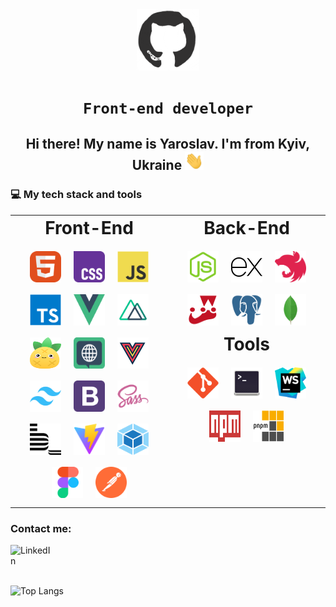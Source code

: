 <div id="header" align="center">
<img src="./assets/github.gif" width="100"/>

# **`Front-end developer`**

<h2>
    Hi there! My name is Yaroslav. I'm from Kyiv, Ukraine
    <img src="./assets/giphy.gif" width="30px" alt="GIF">
</h2>

</div>

### 💻 My tech stack and tools

<table>
    <tr align="center">
        <td valign="top" width="50%">
            <h1 style="margin: 5px 0 15px 0; padding: 0; line-height: 1;">Front-End</h1>
            <div>
                <img src="./images/01-html.svg" alt="HTML" width="50" height="50" style="margin: 8px"/>
                <img src="./images/02-css3.svg" alt="CSS" width="50" height="50" style="margin: 8px"/>
                <img src="./images/03-javascript.svg" alt="JS" width="50" height="50" style="margin: 8px"/>
                <img src="./images/04-typescript.svg" alt="TS" width="50" height="50" style="margin: 8px"/>
                <img src="./images/05-vue.svg" alt="Vue" width="50" height="50" style="margin: 8px"/>
                <img src="./images/06-nuxt.svg" alt="Nuxt" width="50" height="50" style="margin: 8px"/>
                <img src="./images/07-pinia.svg" alt="Pinia" width="50" height="50" style="margin: 8px"/>
                <img src="./images/08-i18n.svg" alt="I18n" width="50" height="50" style="margin: 8px"/>
                <img src="./images/09-tanStack-vue-query.svg" alt="TanStack query" width="50" height="50" style="margin: 8px"/>
                <img src="./images/10-tailwind.svg" alt="Tailwind CSS" width="50" height="50" style="margin: 8px"/>
                <img src="./images/11-bootstrap.svg" alt="Bootstrap" width="50" height="50" style="margin: 8px"/>
                <img src="./images/12-sass.svg" alt="SASS" width="50" height="50" style="margin: 8px"/>
                <img src="./images/13-bem.svg" alt="BEM" width="50" height="50" style="margin: 8px"/>
                <img src="./images/14-vite.svg" alt="Vite" width="50" height="50" style="margin: 8px"/>
                <img src="images/15-webpack.svg" alt="Webpack" width="50" height="50" style="margin: 8px"/>
                <img src="images/16-figma.svg" alt="Figma" width="50" height="50" style="margin: 8px"/>
                <img src="images/17-postman.svg" alt="Postman" width="50" height="50" style="margin: 8px"/>
            </div>
        </td>
        <td valign="top" width="50%">
            <div>
                <div>
                    <h1 style="margin: 5px 0 15px 0; padding: 0; line-height: 1;">Back-End</h1>
                    <div>
                        <img src="images/18-nodejs.svg" alt="Node JS" width="50" height="50" style="margin: 8px"/>
                        <img src="images/19-express.svg" alt="Express JS" width="50" height="50" style="margin: 8px"/>
                        <img src="images/20-nest.svg" alt="Nest JS" width="50" height="50" style="margin: 8px"/>
                        <img src="images/21-jest.svg" alt="Jest JS" width="50" height="50" style="margin: 8px"/>
                        <img src="images/22-postgresql.svg" alt="PostgreSQL" width="50" height="50" style="margin: 8px"/>
                        <img src="images/23-mongodb.svg" alt="MongoDB" width="50" height="50" style="margin: 8px"/>
                    </div>
                </div>
                <div>
                    <h1 style="margin: 5px 0 15px 0; padding: 0; line-height: 1;">Tools</h1>
                    <div>
                        <img src="images/24-git.svg" alt="Terminal" width="50" height="50" style="margin: 8px"/>
                        <img src="images/25-terminal.svg" alt="Terminal" width="50" height="50" style="margin: 8px"/>
                        <img src="images/26-webstorm.svg" alt="Webstorm" width="50" height="50" style="margin: 8px"/>
                        <img src="images/27-npm.svg" alt="npm" width="50" height="50" style="margin: 8px"/>
                        <img src="images/28-pnpm.svg" alt="pnpm" width="50" height="50" style="margin: 8px"/>
                    </div>
                </div>
            </div>
        </td>
    </tr>
</table>

### Contact me:

<div style="display: flex; justify-content: space-between;">
    <a href="https://www.linkedin.com/in/yp00/">
        <img align="left" alt="LinkedIn" width="64px" style="padding-right:10px;" src="https://cdn.jsdelivr.net/gh/devicons/devicon@latest/icons/linkedin/linkedin-original.svg" />
    </a>
</div>
<br>

![Top Langs](https://github-readme-stats.vercel.app/api/top-langs/?username=PetyaBiszeps&theme=dark&hide=html)
